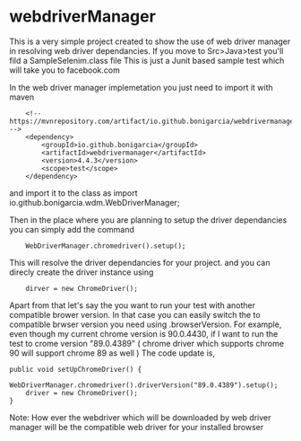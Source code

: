 # webdriverManager

This is a very simple project created to show the use of web driver manager in resolving web driver dependancies.
If you move to Src>Java>test you'll fild a SampleSelenim.class file
This is just a Junit based sample test which will take you to facebook.com

In the web driver manager implemetation you just need to import it with maven 

        <!-- https://mvnrepository.com/artifact/io.github.bonigarcia/webdrivermanager -->
        <dependency>
            <groupId>io.github.bonigarcia</groupId>
            <artifactId>webdrivermanager</artifactId>
            <version>4.4.3</version>
            <scope>test</scope>
        </dependency>
                
 and import it to the class as import io.github.bonigarcia.wdm.WebDriverManager;

Then in the place where you are planning to setup the driver dependancies you can simply add the command

        WebDriverManager.chromedriver().setup();
     
This will resolve the driver dependancies for your project. and you can direcly create the driver instance using 

        dirver = new ChromeDriver();
    
Apart from that let's say the you want to run your test with another compatible brower version. In that case you can easily switch the to compatible brwser version you need using .browserVersion. For example, even though my current chrome version is 90.0.4430, if I want to run the test to crome version "89.0.4389" ( chrome driver which supports chrome 90 will support chrome 89 as well ) The code update is,

    public void setUpChromeDriver() {
        WebDriverManager.chromedriver().driverVersion("89.0.4389").setup();
        driver = new ChromeDriver();
    }
    
Note: How ever the webdriver which will be downloaded by web driver manager will be the compatible web driver for your installed browser
